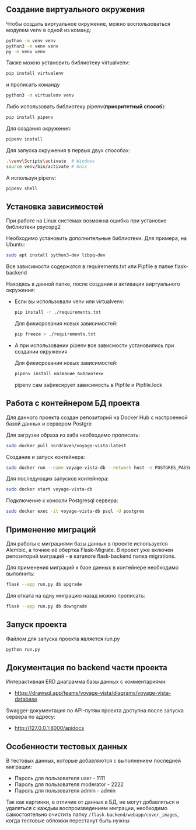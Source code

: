 ## Создание виртуального окружения

Чтобы создать виртуальное окружение, можно воспользоваться модулем venv в одной из команд:
```bash
python -m venv venv
python3 -m venv venv
py -m venv venv
```
Также можно установить библиотеку virtualvenv:
```bash
pip install virtualenv
```
и прописать команду 
```bash
python3 -m virtualenv venv
```
Либо использовать библиотеку pipenv(**приоритетный способ**):
```bash
pip install pipenv
```
Для создания окружения:
```bash
pipenv install
```
Для запуска окружения в первых двух способах:
```bash
.\venv\Scripts\activate  # Windows
source venv/bin/activate # Unix
```
А используя pipenv:
```bash
pipenv shell
```

## Установка зависимостей

При работе на Linux системах возможна ошибка при установке библиотеки psycopg2

Необходимо установить дополнительные библиотеки. Для примера, на Ubuntu:
```bash
sudo apt install python3-dev libpq-dev
```
Все зависимости содержатся в requirements.txt или Pipfile в папке flask-backend

Находясь в данной папке, после создания и активации виртуального окружения:

- Если вы использовали venv или virtualvenv:
    ```bash
    pip install -r ./requirements.txt
    ```
    Для фикисрования новых зависимостей:
    ```bash
    pip freeze > ./requirements.txt
    ```
- А при использовании pipenv все зависмости установились при создании окружения

    Для фикисрования новых зависимостей:
    ```bash
    pipenv install название_библиотеки
    ```
    pipenv сам зафиксирует зависимость в Pipfile и Pipfile.lock

## Работа с контейнером БД проекта

Для данного проекта создан репозиторий на Docker Hub с настроенной базой данных и сервером Postgre

Для загрузки образа из хаба необходимо прописать:
```bash
sudo docker pull nordraven/voyage-vista:latest
```
Создание и запуск контейнера:
```bash
sudo docker run --name voyage-vista-db --network host -e POSTGRES_PASSWORD=1234 -d -p 5432:5432 nordraven/voyage-vista:latest
```
Для последующих запусков контейнера:
```bash
sudo docker start voyage-vista-db
```
Подключение к консоли Postgresql сервера:
```bash
sudo docker exec -it voyage-vista-db psql -U postgres
```

## Применение миграций

Для работы с миграциями базы данных в проекте используется Alembic, а точнее её обертка Flask-Migrate. В проект уже включен репозиторий миграций -
в каталоге flask-backend папка migrations.

Для применения миграций к базе данных в контейнере необходимо выполнить:
```bash
flask --app run.py db upgrade
```

Для отката на одну миграцию назад можно прописать:
```bash
flask --app run.py db downgrade
```

## Запуск проекта

Файлом для запуска проекта является run.py
```bash
python run.py
```


## Документация по backend части проекта

Интерактивная ERD диаграмма базы данных с комментариями:
- https://drawsql.app/teams/voyage-vista/diagrams/voyage-vista-database

Swagger-документация по API-путям проекта доступна после запуска сервера по адресу:
- http://127.0.0.1:8000/apidocs

## Особенности тестовых данных

В тестовых данных, которые добавляются с выполнением последней миграции:
- Пароль для пользователя user - 1111
- Пароль для пользователя moderator - 2222
- Пароль для пользователя admin - admin

Так как картинки, в отличие от данных в БД, не могут добавляться и удаляться с каждым воспроизведением миграции, 
необходимо самостоятельно очистить папку `/flask-backend/webapp/cover_images`, когда тестовые обложки перестанут быть нужны
